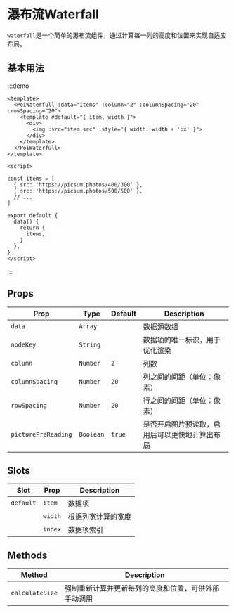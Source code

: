 # 瀑布流Waterfall

`waterfall`是一个简单的瀑布流组件，通过计算每一列的高度和位置来实现自适应布局。

## 基本用法

:::demo
```vue
<template>
  <PoiWaterfull :data="items" :column="2" :columnSpacing="20" :rowSpacing="20">
    <template #default="{ item, width }">
      <div>
        <img :src="item.src" :style="{ width: width + 'px' }">
      </div>
    </template>
  </PoiWaterfull>
</template>

<script>

const items = [
  { src: 'https://picsum.photos/400/300' },
  { src: 'https://picsum.photos/500/500' },
  // ...
]

export default {
  data() {
    return {
      items,
    }
  },
}
</script>
```
:::



## Props

| Prop                 | Type      | Default | Description                                                                                                                                                                                      |
| --------------------| --------- | ------- | ------------------------------------------------------------------------------------------------------------------------------------------------------------------------------------------------ |
| `data`               | `Array`   |         | 数据源数组                                                                                                                                                                                      |
| `nodeKey`            | `String`  |         | 数据项的唯一标识，用于优化渲染                                                                                                                                             |
| `column`             | `Number`  | `2`     | 列数                                                                                                                                                                                             |
| `columnSpacing`      | `Number`  | `20`    | 列之间的间距（单位：像素）                                                                                                                                                                      |
| `rowSpacing`         | `Number`  | `20`    | 行之间的间距（单位：像素）                                                                                                                                                                      |
| `picturePreReading`  | `Boolean` | `true`  | 是否开启图片预读取，启用后可以更快地计算出布局                                                                                                                                              |

## Slots

| Slot     | Prop         | Description              |
| -------- | ------------| ------------------------ |
| `default`| `item`      | 数据项                   |
|          | `width`     | 根据列宽计算的宽度       |
|          | `index`     | 数据项索引               |

## Methods

| Method          | Description                                           |
| --------------- | ----------------------------------------------------- |
| `calculateSize` | 强制重新计算并更新每列的高度和位置，可供外部手动调用 |


